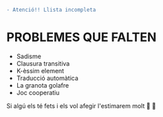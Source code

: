 ```diff
- Atenció!! Llista incompleta
```
# PROBLEMES QUE FALTEN
- Sadisme
- Clausura transitiva
- K-èssim element
- Traducció automàtica
- La granota golafre
- Joc cooperatiu

Si algú els té fets i els vol afegir l'estimarem molt :purple_heart: :yellow_heart:
